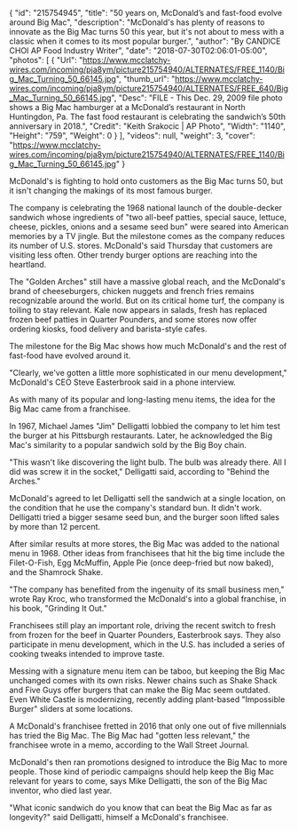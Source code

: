 {
  "id": "215754945",
  "title": "50 years on, McDonald’s and fast-food evolve around Big Mac",
  "description": "McDonald's has plenty of reasons to innovate as the Big Mac turns 50 this year, but it's not about to mess with a classic when it comes to its most popular burger.",
  "author": "By CANDICE CHOI AP Food Industry Writer",
  "date": "2018-07-30T02:06:01-05:00",
  "photos": [
    {
      "Url": "https://www.mcclatchy-wires.com/incoming/pja8ym/picture215754940/ALTERNATES/FREE_1140/Big_Mac_Turning_50_66145.jpg",
      "thumb_url": "https://www.mcclatchy-wires.com/incoming/pja8ym/picture215754940/ALTERNATES/FREE_640/Big_Mac_Turning_50_66145.jpg",
      "Desc": "FILE - This Dec. 29, 2009 file photo shows a Big Mac hamburger at a McDonald’s restaurant in North Huntingdon, Pa. The fast food restaurant is celebrating the sandwich’s 50th anniversary in 2018.",
      "Credit": "Keith Srakocic | AP Photo",
      "Width": "1140",
      "Height": "759",
      "Weight": 0
    }
  ],
  "videos": null,
  "weight": 3,
  "cover": "https://www.mcclatchy-wires.com/incoming/pja8ym/picture215754940/ALTERNATES/FREE_1140/Big_Mac_Turning_50_66145.jpg"
}

<p>McDonald's is fighting to hold onto customers as the Big Mac turns 50, but it isn't changing the makings of its most famous burger.</p><p>The company is celebrating the 1968 national launch of the double-decker sandwich whose ingredients of "two all-beef patties, special sauce, lettuce, cheese, pickles, onions and a sesame seed bun" were seared into American memories by a TV jingle. But the milestone comes as the company reduces its number of U.S. stores. McDonald's said Thursday that customers are visiting less often. Other trendy burger options are reaching into the heartland.</p><p>The "Golden Arches" still have a massive global reach, and the McDonald's brand of cheeseburgers, chicken nuggets and french fries remains recognizable around the world. But on its critical home turf, the company is toiling to stay relevant. Kale now appears in salads, fresh has replaced frozen beef patties in Quarter Pounders, and some stores now offer ordering kiosks, food delivery and barista-style cafes.</p><p>The milestone for the Big Mac shows how much McDonald's and the rest of fast-food have evolved around it.</p><p>"Clearly, we've gotten a little more sophisticated in our menu development," McDonald's CEO Steve Easterbrook said in a phone interview.</p><p>As with many of its popular and long-lasting menu items, the idea for the Big Mac came from a franchisee.</p><p>In 1967, Michael James "Jim" Delligatti lobbied the company to let him test the burger at his Pittsburgh restaurants. Later, he acknowledged the Big Mac's similarity to a popular sandwich sold by the Big Boy chain.</p><p>"This wasn't like discovering the light bulb. The bulb was already there. All I did was screw it in the socket," Delligatti said, according to "Behind the Arches."</p><p>McDonald's agreed to let Delligatti sell the sandwich at a single location, on the condition that he use the company's standard bun. It didn't work. Delligatti tried a bigger sesame seed bun, and the burger soon lifted sales by more than 12 percent.</p><p>After similar results at more stores, the Big Mac was added to the national menu in 1968. Other ideas from franchisees that hit the big time include the Filet-O-Fish, Egg McMuffin, Apple Pie (once deep-fried but now baked), and the Shamrock Shake.</p><p>"The company has benefited from the ingenuity of its small business men," wrote Ray Kroc, who transformed the McDonald's into a global franchise, in his book, "Grinding It Out."</p><p>Franchisees still play an important role, driving the recent switch to fresh from frozen for the beef in Quarter Pounders, Easterbrook says. They also participate in menu development, which in the U.S. has included a series of cooking tweaks intended to improve taste.</p><p>Messing with a signature menu item can be taboo, but keeping the Big Mac unchanged comes with its own risks. Newer chains such as Shake Shack and Five Guys offer burgers that can make the Big Mac seem outdated. Even White Castle is modernizing, recently adding plant-based "Impossible Burger" sliders at some locations.</p><p>A McDonald's franchisee fretted in 2016 that only one out of five millennials has tried the Big Mac. The Big Mac had "gotten less relevant," the franchisee wrote in a memo, according to the Wall Street Journal.</p><p>McDonald's then ran promotions designed to introduce the Big Mac to more people. Those kind of periodic campaigns should help keep the Big Mac relevant for years to come, says Mike Delligatti, the son of the Big Mac inventor, who died last year.</p><p>"What iconic sandwich do you know that can beat the Big Mac as far as longevity?" said Delligatti, himself a McDonald's franchisee.</p>

